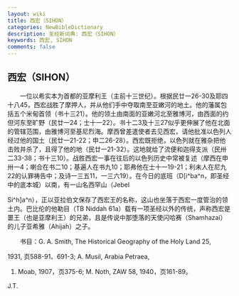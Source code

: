 ```yaml
---
layout: wiki
title: 西宏（SIHON）
categories: NewBibleDictionary
description: 圣经新词典: 西宏（SIHON）
keywords: 西宏, SIHON
comments: false
---
```


## 西宏（SIHON）

　　一位以希实本为首都的亚摩利王（主前十三世纪）。根据民廿一26-30及耶四十八45，西宏战胜了摩押人，并从他们手中夺取南至亚嫩河的地土。他的藩属包括五个米甸首领（书十三21）。他的领土由南面的亚嫩河北至雅博河，由西面的约但河东至旷野（民廿一24；士十一22）。书十二3及十三27似乎更伸展了他在北面的管辖范围，由雅博河至基尼烈海。摩西曾差遣使者去见西宏，请他批准以色列人经过他的国土（民廿一21-22；申二26-28）。西宏既拒绝，以色列就在雅杂把他击败并杀了，且得了他的地（民廿一21-32）。这地就给了流便和迦得支派（民卅二33-38；书十三10）。战胜西宏一事在往后的以色列历史中常被复述（摩西在申卅一4；喇合在书二10；基遍人在书九10；耶弗他在士十一19-21；利未人在尼九22的认罪祷告中；及诗一三五11，一三六19）。在今日的底班（D[i^ba^n，即圣经中的底本城）以南，有一山名西罕山（Jebel

Si^h]a^n），正以亚拉伯文保存了西宏王的名称，这山也坐落于西宏一度管治的领土内。巴比伦的他勒目（TB Niddah 61a）载有一项圣经以外的传统，声称西宏是噩王（也是亚摩利王）的兄弟，且是传说中那堕落的天使闪哈赛（Shamhazai）的儿子亚希雅（Ahijah）之子。

　　书目：G. A. Smith, The Historical Geography of the Holy Land 25,

1931, 页588-91、691-3; A. Musil, Arabia Petraea,

1. Moab, 1907，页375-6; M. Noth, ZAW 58, 1940，页161-89。

J.T.








